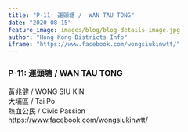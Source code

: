 ```yaml
---
title: "P-11: 運頭塘 /  WAN TAU TONG"
date: "2020-08-15"
feature_image: images/blog/blog-details-image.jpg
author: "Hong Kong Districts Info"
iframe: "https://www.facebook.com/wongsiukinwtt/"
---
```


### P-11: 運頭塘 /  WAN TAU TONG  
黃兆健 /  WONG SIU KIN  
大埔區 / Tai Po  
熱血公民 /  Civic Passion  
https://www.facebook.com/wongsiukinwtt/
